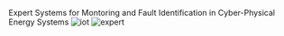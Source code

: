Expert Systems for Montoring and Fault Identification in Cyber-Physical Energy Systems
![iot](https://jayanthbhargav/Expert-Engines-for-Cyber-Physical-systems/iot.jpg?raw=true)
![expert](https://jayanthbhargav/Expert-Engines-for-Cyber-Physical-systems/expert.jpg?raw=true)

